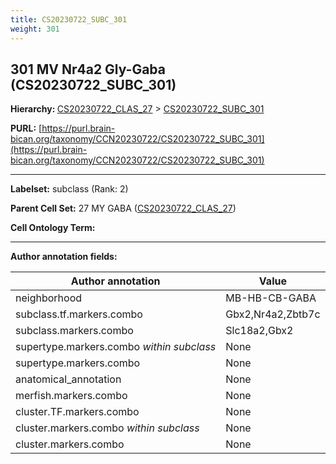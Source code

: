 ```yaml
---
title: CS20230722_SUBC_301
weight: 301
---
```

## 301 MV Nr4a2 Gly-Gaba (CS20230722_SUBC_301)
<b>Hierarchy: </b>
[CS20230722_CLAS_27](../CS20230722_CLAS_27) >
[CS20230722_SUBC_301](../CS20230722_SUBC_301)

**PURL:** [https://purl.brain-bican.org/taxonomy/CCN20230722/CS20230722_SUBC_301](https://purl.brain-bican.org/taxonomy/CCN20230722/CS20230722_SUBC_301)

---


**Labelset:** subclass (Rank: 2)

**Parent Cell Set:** 27 MY GABA ([CS20230722_CLAS_27](../CS20230722_CLAS_27))



**Cell Ontology Term:** 

[MARKER GENES.]: #


---

[TRANSFERRED ANNOTATIONS.]: #


[AUTHOR ANNOTATION FIELDS.]: #


**Author annotation fields:**

| Author annotation | Value |
|-------------------|-------|
|neighborhood|MB-HB-CB-GABA|
|subclass.tf.markers.combo|Gbx2,Nr4a2,Zbtb7c|
|subclass.markers.combo|Slc18a2,Gbx2|
|supertype.markers.combo _within subclass_|None|
|supertype.markers.combo|None|
|anatomical_annotation|None|
|merfish.markers.combo|None|
|cluster.TF.markers.combo|None|
|cluster.markers.combo _within subclass_|None|
|cluster.markers.combo|None|
